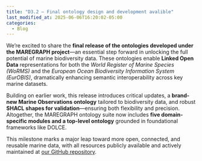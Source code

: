 ```yaml
---
title: "D3.2 – Final ontology design and development avalible"
last_modified_at: 2025-06-06T16:20:02-05:00
categories:
  - Blog
---
```


We’re excited to share the **final release of the ontologies developed under the MAREGRAPH project**—an essential step forward in unlocking the full potential of marine biodiversity data. These ontologies enable **Linked Open Data** representations for both the *World Register of Marine Species (WoRMS)* and the *European Ocean Biodiversity Information System (EurOBIS)*, dramatically enhancing semantic interoperability across key marine datasets. 

Building on earlier work, this release introduces critical updates, a **brand-new Marine Observations ontology** tailored to biodiversity data, and robust **SHACL shapes for validation**—ensuring both flexibility and precision. Altogether, the MAREGRAPH ontology suite now includes **five domain-specific modules and a top-level ontology** grounded in foundational frameworks like DOLCE. 

This milestone marks a major leap toward more open, connected, and reusable marine data, with all resources publicly available and actively maintained at [our GitHub repository](https://github.com/MareGraph-EU/assets).

